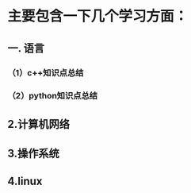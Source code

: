 # 主要包含一下几个学习方面：
##  一. 语言
###   （1）c++知识点总结
###   （2）python知识点总结
##  2.计算机网络
##  3.操作系统
##  4.linux
